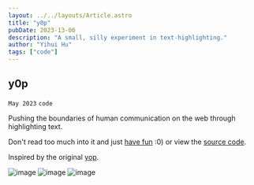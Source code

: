 ```yaml
---
layout: ../../layouts/Article.astro
title: "y0p"
pubDate: 2023-13-06
description: "A small, silly experiment in text-highlighting."
author: "Yihui Hu"
tags: ["code"]
---
```


## y0p

`May 2023`
`code`

Pushing the boundaries of human communication on the web through highlighting text.

Don't read too much into it and just [have fun](https://y0p.vercel.app) :0) or view the [source code](https://github.com/yihui-hu/y0p).

Inspired by the original [yop](https://fichtre.net/yop).

![image](/assets/works/y0p_veiled.webp)
![image](/assets/y0p/y0p.webp)
![image](/assets/y0p/y0p_inverted.webp)